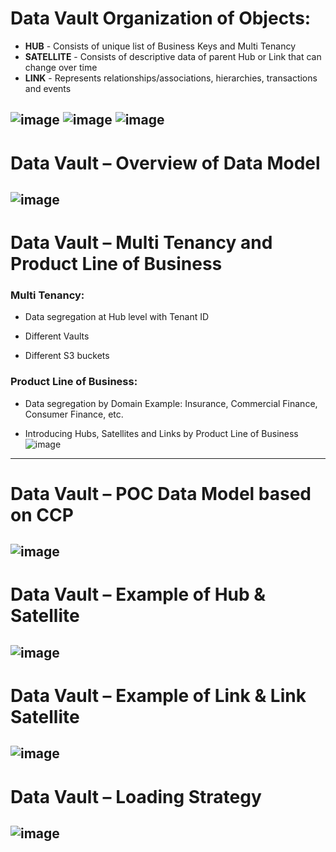 # Data Vault Organization of Objects:

* **HUB**        -  Consists of unique list of Business Keys and Multi Tenancy 
* **SATELLITE**  - Consists of descriptive data of parent Hub or Link that can change over time
* **LINK**       - Represents relationships/associations, hierarchies, transactions and events

![image](https://github.tfs.toyota.com/storage/user/793/files/756f535e-de35-11ea-8256-bfb65ce01b16) ![image](https://github.tfs.toyota.com/storage/user/793/files/9185cbc2-de35-11ea-9b4c-a6c29d23f277) 
![image](https://github.tfs.toyota.com/storage/user/793/files/c47a1060-de35-11ea-8230-3a4ba5c05995)
-----

# Data Vault – Overview of Data Model
![image](https://github.tfs.toyota.com/storage/user/793/files/40a9ba0e-e210-11ea-935a-978af21dab97)
------

# Data Vault – Multi Tenancy and Product Line of Business

 ### **Multi Tenancy:**

* Data segregation at Hub level with Tenant ID

* Different Vaults

* Different S3 buckets

### **Product Line of Business:**

* Data segregation by Domain 
 Example: Insurance, Commercial Finance, Consumer Finance, etc.

* Introducing Hubs, Satellites and Links by Product Line of Business ![image](https://github.tfs.toyota.com/storage/user/793/files/0efa5cb0-e211-11ea-890c-0201370505d2)
------

# Data Vault – POC Data Model based on CCP

![image](https://github.tfs.toyota.com/storage/user/793/files/1d7cd9d6-e214-11ea-84a4-f81646e36ec7)
-----------

# Data Vault – Example of Hub & Satellite

![image](https://github.tfs.toyota.com/storage/user/793/files/cf0faeae-e213-11ea-8be7-3ab7e6792fd3)
------------

# Data Vault – Example of Link & Link Satellite

![image](https://github.tfs.toyota.com/storage/user/793/files/6d7e56a8-e214-11ea-899d-71443893a2de)
-------

# Data Vault – Loading Strategy

![image](https://github.tfs.toyota.com/storage/user/793/files/87e371d6-e214-11ea-8553-6853189dba55)
------







